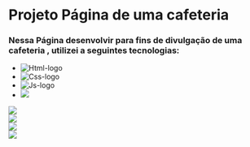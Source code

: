 <h1>Projeto Página de uma cafeteria </h1>

<h3> Nessa Página desenvolvir para fins de divulgação de uma cafeteria , utilizei a seguintes tecnologias:</h3>

- <img src="https://img.shields.io/badge/HTML5-E34F26?style=for-the-badge&logo=html5&logoColor=white" alt="Html-logo"/>
- <img src="https://img.shields.io/badge/CSS3-1572B6?style=for-the-badge&logo=css3&logoColor=white" alt="Css-logo"/>
- <img src="https://img.shields.io/badge/JavaScript-F7DF1E?style=for-the-badge&logo=javascript&logoColor=black" alt="Js-logo"/>
-  <img src="https://img.shields.io/badge/Bootstrap-563D7C?style=for-the-badge&logo=bootstrap&logoColor=white"/>


<img src= "https://github.com/leonardosantos10/Projeto-Diaristas2/blob/main/imgs-do-projeto/img-desktop1.png?raw=true"/>
<br>
<img src= "https://github.com/leonardosantos10/Projeto-Diaristas2/blob/main/imgs-do-projeto/img-desktop2.png?raw=true"/>
<br>
<img src= "https://github.com/leonardosantos10/Projeto-Diaristas2/blob/main/imgs-do-projeto/img-desktop3.png?raw=true"/>
<br>
<img src= "https://github.com/leonardosantos10/Projeto-Diaristas2/blob/main/imgs-do-projeto/img-desktop4.png?raw=true"/>
